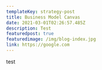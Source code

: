 ```yaml
---
templateKey: strategy-post
title: Business Model Canvas
date: 2021-03-01T02:26:57.485Z
description: Test
featuredpost: true
featuredimage: /img/blog-index.jpg
link: https://google.com
---
```

test